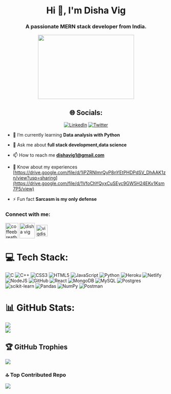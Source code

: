 <h1 align="center">Hi 👋, I'm Disha Vig</h1>
<h3 align="center">A passionate MERN stack developer from India.</h3>
<div id="header" align="center">
<img width="300px" style="height:200px" src="https://user-images.githubusercontent.com/74038190/250967618-de30015f-dc5f-4ecf-a49b-ccd2b89776e4.gif" width="100"/>
</div>
<div align="center" id="badges">

## 🌐 Socials:
[![LinkedIn](https://img.shields.io/badge/LinkedIn-%230077B5.svg?logo=linkedin&logoColor=white)](https://linkedin.com/in/www.linkedin.com/in/disha-vig) [![Twitter](https://img.shields.io/badge/Twitter-%231DA1F2.svg?logo=Twitter&logoColor=white)](https://twitter.com/https://twitter.com/coffeebreath18) 
</div>




- 🌱 I’m currently learning **Data analysis with Python**

- 💬 Ask me about **full stack development,data science**

- 📫 How to reach me **dishavig1@gmail.com**

- 📄 Know about my experiences [https://drive.google.com/file/d/1iPZRNlmrQyP8nYEtPHDPdSV_DhAAK1zn/view?usp=sharing](https://drive.google.com/file/d/1VfoChYQyxCuSEyc9GW5H24EKv1Ksm7P5/view)

- ⚡ Fun fact **Sarcasm is my only defense**

<h3 align="left">Connect with me:</h3>

<p align="left">
<a href="https://twitter.com/coffeebreath18" target="blank"><img align="center" swidth="48" height="48" src="https://img.icons8.com/fluency/48/twitter.png" alt="coffeebreath18" height="30" width="40" /></a>
<a href="https://www.linkedin.com/in/disha-vig/" target="blank"><img align="center" width="48" height="48" src="https://img.icons8.com/color/48/linkedin.png" alt="disha vig" height="30" width="40" /></a>
<a href="https://codesandbox.com/vigdisha" target="blank"><img align="center"width="36" height="36" src="https://img.icons8.com/external-tal-revivo-green-tal-revivo/36/external-codesandbox-an-online-code-editor-and-sharing-web-application-projects-logo-green-tal-revivo.png" alt="vigdisha" height="30" width="40" /></a>
</p>



# 💻 Tech Stack:
![C](https://img.shields.io/badge/c-%2300599C.svg?style=for-the-badge&logo=c&logoColor=white) ![C++](https://img.shields.io/badge/c++-%2300599C.svg?style=for-the-badge&logo=c%2B%2B&logoColor=white) ![CSS3](https://img.shields.io/badge/css3-%231572B6.svg?style=for-the-badge&logo=css3&logoColor=white) ![HTML5](https://img.shields.io/badge/html5-%23E34F26.svg?style=for-the-badge&logo=html5&logoColor=white) ![JavaScript](https://img.shields.io/badge/javascript-%23323330.svg?style=for-the-badge&logo=javascript&logoColor=%23F7DF1E) ![Python](https://img.shields.io/badge/python-3670A0?style=for-the-badge&logo=python&logoColor=ffdd54) ![Heroku](https://img.shields.io/badge/heroku-%23430098.svg?style=for-the-badge&logo=heroku&logoColor=white) ![Netlify](https://img.shields.io/badge/netlify-%23000000.svg?style=for-the-badge&logo=netlify&logoColor=#00C7B7) ![NodeJS](https://img.shields.io/badge/node.js-6DA55F?style=for-the-badge&logo=node.js&logoColor=white) ![GitHub](https://img.shields.io/badge/GitHub-%23121011.svg?style=for-the-badge&logo=github&logoColor=white) ![React](https://img.shields.io/badge/react-%2320232a.svg?style=for-the-badge&logo=react&logoColor=%2361DAFB) ![MongoDB](https://img.shields.io/badge/MongoDB-%234ea94b.svg?style=for-the-badge&logo=mongodb&logoColor=white) ![MySQL](https://img.shields.io/badge/mysql-%2300f.svg?style=for-the-badge&logo=mysql&logoColor=white) ![Postgres](https://img.shields.io/badge/postgres-%23316192.svg?style=for-the-badge&logo=postgresql&logoColor=white) ![scikit-learn](https://img.shields.io/badge/scikit--learn-%23F7931E.svg?style=for-the-badge&logo=scikit-learn&logoColor=white) ![Pandas](https://img.shields.io/badge/pandas-%23150458.svg?style=for-the-badge&logo=pandas&logoColor=white) ![NumPy](https://img.shields.io/badge/numpy-%23013243.svg?style=for-the-badge&logo=numpy&logoColor=white) ![Postman](https://img.shields.io/badge/Postman-FF6C37?style=for-the-badge&logo=postman&logoColor=white)
# 📊 GitHub Stats:

![](https://github-readme-streak-stats.herokuapp.com/?user=vigdisha&theme=dark&hide_border=false)<br/>
![](https://github-readme-stats.vercel.app/api/top-langs/?username=vigdisha&theme=dark&hide_border=false&include_all_commits=false&count_private=false&layout=compact)

## 🏆 GitHub Trophies
![](https://github-profile-trophy.vercel.app/?username=vigdisha&theme=radical&no-frame=false&no-bg=true&margin-w=4)

### 🔝 Top Contributed Repo
![](https://github-contributor-stats.vercel.app/api?username=vigdisha&limit=5&theme=dark&combine_all_yearly_contributions=true)



